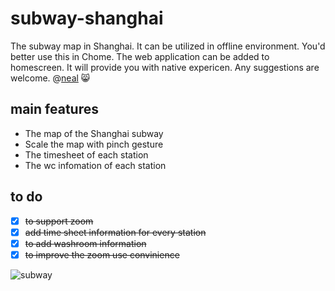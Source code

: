 # subway-shanghai
The subway map in Shanghai. It can be utilized in offline environment. You'd better use this in Chome. The web application can be added to homescreen. It will provide you with native expericen. Any suggestions are welcome. @[neal](mailto:bing.ecnu@gmail.com) :smile_cat:

## main features
* The map of the Shanghai subway
* Scale the map with pinch gesture
* The timesheet of each station
* The wc infomation of each station

## to do    

- [x] ~~to support zoom~~
- [x] ~~add time sheet information for every station~~
- [x] ~~to add washroom information~~
- [x] ~~to improve the zoom use convinience~~

![subway](https://user-images.githubusercontent.com/12164075/29123365-1bf93fca-7d48-11e7-9032-2203222af07d.gif)


